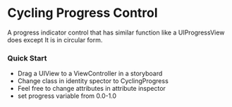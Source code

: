 <h1>Cycling Progress Control</h1>
A progress indicator control that has similar function like a UIProgressView does except It is in circular form.

<h3>Quick Start</h3>
<ul>
  <li>Drag a UIView to a ViewController in a storyboard</li>
  <li>Change class in identity spector to CyclingProgress</li>
  <li>Feel free to change attributes in attribute inspector</li>
  <li>set progress variable from 0.0-1.0</li>
</ul>
